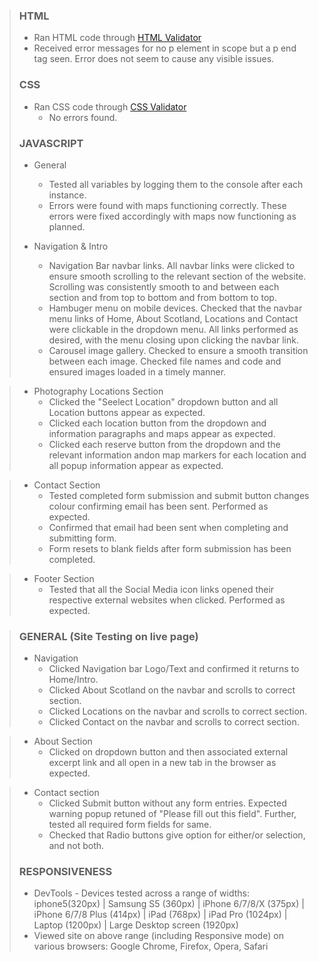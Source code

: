 > ### HTML
>
>   * Ran HTML code through [HTML Validator](https://validator.w3.org/) 
>   * Received error messages for no p element in scope but a p end tag seen. Error does not seem to cause any visible issues.
>
> ### CSS
> * Ran CSS code through [CSS Validator](https://jigsaw.w3.org/css-validator/)
>   *  No errors found.
> 
> ### JAVASCRIPT
>
>  * General
>    * Tested all variables by logging them to the console after each instance.
>    * Errors were found with maps functioning correctly. These errors were fixed accordingly with maps now functioning as planned.
>
> * Navigation & Intro
>   * Navigation Bar navbar links. All navbar links were clicked to ensure smooth scrolling to the relevant section of the website. Scrolling was consistently smooth to and between each section and from top to bottom and from bottom to top.
>   * Hambuger menu on mobile devices. Checked that the navbar menu links of Home, About Scotland, Locations and Contact were clickable in the dropdown menu. All links performed as desired, with the menu closing upon clicking the navbar link.
>   * Carousel image gallery. Checked to ensure a smooth transition between each image. Checked file names and code and ensured images loaded in a timely manner.

> * Photography Locations Section
>    * Clicked the "Seelect Location" dropdown button and all Location buttons appear as expected.
>    * Clicked each location button from the dropdown and information paragraphs and maps appear as expected.
>    * Clicked each reserve button from the dropdown and the relevant information andon map markers for each location and all popup information appear as expected.

>  * Contact Section
>    * Tested completed form submission and submit button changes colour confirming email has been sent. Performed as expected.
>    * Confirmed that email had been sent when completing and submitting form.
>    * Form resets to blank fields after form submission has been completed. 

>  * Footer Section
>    * Tested that all the Social Media icon links opened their respective external websites when clicked. Performed as expected.
 

> ### GENERAL (Site Testing on live page)
> 
>   * Navigation
>     * Clicked Navigation bar Logo/Text and confirmed it returns to Home/Intro.
>     * Clicked About Scotland on the navbar and scrolls to correct section.
>     * Clicked Locations on the navbar and scrolls to correct section.
>     * Clicked Contact on the navbar and scrolls to correct section.

>   * About Section
>     * Clicked on dropdown button and then associated external excerpt link and all open in a new tab in the browser as expected.

>   * Contact section
>     * Clicked Submit button without any form entries. Expected warning popup retuned of "Please fill out this field". Further, tested all required form fields for same.
>     * Checked that Radio buttons give option for either/or selection, and not both.
>
> ### RESPONSIVENESS
>
>   * DevTools - Devices tested across a range of widths: iphone5(320px) | Samsung S5 (360px) | iPhone 6/7/8/X (375px) | iPhone 6/7/8 Plus (414px) | iPad (768px) | iPad Pro (1024px) | Laptop (1200px) | Large Desktop screen (1920px)
>   * Viewed site on above range (including Responsive mode) on various browsers: Google Chrome, Firefox, Opera, Safari 